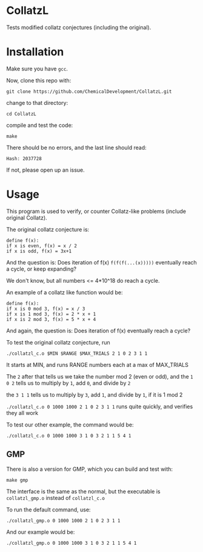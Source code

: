# CollatzL

Tests modified collatz conjectures (including the original).

# Installation

Make sure you have `gcc`.

Now, clone this repo with:

`git clone https://github.com/ChemicalDevelopment/CollatzL.git`

change to that directory:

`cd CollatzL`

compile and test the code:

`make`

There should be no errors, and the last line should read:

`Hash: 2037728`

If not, please open up an issue.

# Usage

This program is used to verify, or counter Collatz-like problems (include original Collatz).

The original collatz conjecture is:

```
define f(x):
if x is even, f(x) = x / 2
if x is odd, f(x) = 3x+1
```

And the question is: Does iteration of f(x) `f(f(f(...(x)))))` eventually reach a cycle, or keep expanding?

We don't know, but all numbers <= 4*10^18 do reach a cycle.

An example of a collatz like function would be:

```
define f(x):
if x is 0 mod 3, f(x) = x / 3
if x is 1 mod 3, f(x) = 2 * x + 1
if x is 2 mod 3, f(x) = 5 * x + 4 
```

And again, the question is: Does iteration of f(x) eventually reach a cycle?

To test the original collatz conjecture, run

`./collatzl_c.o $MIN $RANGE $MAX_TRIALS 2 1 0 2 3 1 1`

It starts at MIN, and runs RANGE numbers each at a max of MAX_TRIALS

The `2` after that tells us we take the number mod 2 (even or odd), and the `1 0 2` tells us to multiply by `1`, add `0`, and divide by `2`

the `3 1 1` tells us to multiply by `3`, add `1`, and divide by `1`, if it is 1 mod 2

`./collatzl_c.o 0 1000 1000 2 1 0 2 3 1 1` runs quite quickly, and verifies they all work

To test our other example, the command would be:

`./collatzl_c.o 0 1000 1000 3 1 0 3 2 1 1 5 4 1`

## GMP

There is also a version for GMP, which you can build and test with:

`make gmp`

The interface is the same as the normal, but the executable is `collatzl_gmp.o` instead of `collatzl_c.o`

To run the default command, use:

`./collatzl_gmp.o 0 1000 1000 2 1 0 2 3 1 1`

And our example would be:

`./collatzl_gmp.o 0 1000 1000 3 1 0 3 2 1 1 5 4 1`
